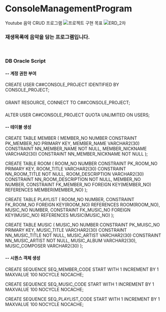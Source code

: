 # ConsoleManagementProgram
Youtube 음악 CRUD 프로그램
![프로젝트 구현 목표](https://github.com/songbyhyeok/ConsoleManagementPrograms/assets/63230518/50bd29b6-1330-4fee-a2d9-dc19c09c940a)
![ERD_2차](https://github.com/songbyhyeok/ConsoleManagementPrograms/assets/63230518/5b1ac7d5-3e1c-45d5-a360-35cb5fb0fb7d)

### 재생목록에 음악을 담는 프로그램입니다.
&nbsp;

### DB Oracle Script
#### -- 계정 권한 부여
CREATE USER C##CONSOLE_PROJECT IDENTIFIED BY CONSOLE_PROJECT;
#####
GRANT RESOURCE, CONNECT TO C##CONSOLE_PROJECT;
#####
ALTER USER C##CONSOLE_PROJECT QUOTA UNLIMITED ON USERS;

#### -- 테이블 생성

CREATE TABLE MEMBER (
    MEMBER_NO NUMBER CONSTRAINT PK_MEMBER_NO PRIMARY KEY,
    MEMBER_NAME VARCHAR2(30) CONSTRAINT NN_MEMBER_NAME NOT NULL,
    MEMBER_NICKNAME VARCHAR2(30) CONSTRAINT NN_MEMBER_NICKNAME NOT NULL
);

CREATE TABLE ROOM (
    ROOM_NO NUMBER CONSTRAINT PK_ROOM_NO PRIMARY KEY,
    ROOM_TITLE VARCHAR2(30) CONSTRAINT NN_ROOM_TITLE NOT NULL,
    ROOM_DESCRIPTION VARCHAR2(30) CONSTRAINT NN_ROOM_DESCRIPTION NOT NULL,
    MEMBER_NO NUMBER,
    CONSTRAINT FK_MEMBER_NO FOREIGN KEY(MEMBER_NO) REFERENCES MEMBER(MEMBER_NO)
);

CREATE TABLE PLAYLIST (
    ROOM_NO NUMBER,
    CONSTRAINT FK_ROOM_NO FOREIGN KEY(ROOM_NO) REFERENCES ROOM(ROOM_NO),
    MUSIC_NO NUMBER,
    CONSTRAINT FK_MUSIC_NO FOREIGN KEY(MUSIC_NO) REFERENCES MUSIC(MUSIC_NO)
);

CREATE TABLE MUSIC (
    MUSIC_NO NUMBER CONSTRAINT PK_MUISC_NO PRIMARY KEY,
    MUSIC_TITLE VARCHAR2(30) CONSTRAINT NN_MUSIC_TITLE NOT NULL,
    MUSIC_ARTIST VARCHAR2(30) CONSTRAINT NN_MUSIC_ARTIST NOT NULL,
    MUSIC_ALBUM VARCHAR2(30),
    MUSIC_COMPOSER VARCHAR2(30)
);

#### -- 시퀀스 객체 생성

CREATE SEQUENCE SEQ_MEMBER_CODE
START WITH 1
INCREMENT BY 1
MAXVALUE 100
NOCYCLE
NOCACHE;

CREATE SEQUENCE SEQ_MUSIC_CODE
START WITH 1
INCREMENT BY 1
MAXVALUE 100
NOCYCLE
NOCACHE;

CREATE SEQUENCE SEQ_PLAYLIST_CODE
START WITH 1
INCREMENT BY 1
MAXVALUE 100
NOCYCLE
NOCACHE;


